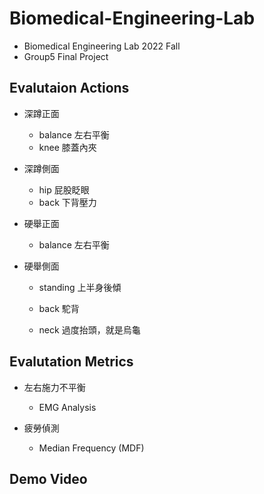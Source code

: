# Biomedical-Engineering-Lab
* Biomedical Engineering Lab 2022 Fall  
* Group5 Final Project

## Evalutaion Actions
* 深蹲正面 
  * balance 左右平衡
  * knee 膝蓋內夾

* 深蹲側面
  * hip 屁股眨眼
  * back 下背壓力
 
* 硬舉正面
  * balance 左右平衡

* 硬舉側面

  * standing 上半身後傾

  * back 駝背

  * neck 過度抬頭，就是烏龜

## Evalutation Metrics
* 左右施力不平衡
  * EMG Analysis

* 疲勞偵測
  * Median Frequency (MDF)
  
## Demo Video
